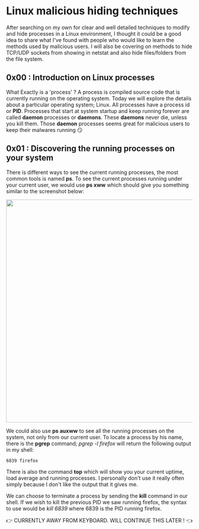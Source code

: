 # Linux malicious hiding techniques
After searching on my own for clear and well detailed techniques to modify and hide processes in a Linux environment, I thought it could be a good idea to share what I've found with people who would like to learn the methods used by malicious users. I will also be covering on methods to hide TCP/UDP sockets from showing in netstat and also hide files/folders from the file system.

## 0x00 : Introduction on Linux processes

What Exactly is a 'process' ? A process is compiled source code that is currently running on the operating system. Today we will explore the details about a particular operating system; Linux. All processes have a process id or **PID**. Processes that start at system startup and keep running forever are called **daemon** processes or **daemons**. These **daemons** never die, unless you kill them. Those **daemon** processes  seems great for malicious users to keep their malwares running :smirk:

## 0x01 : Discovering the running processes on your system

There is different ways to see the current running processes, the most common tools is named **ps**. To see the current processes running under your current user, we would use **ps xww** which should give you something similar to the screenshot below:  
  
<img src="https://github.com/syriusbughunt/PID_hiding_techniques/blob/master/img/capture02.jpg" width="600"/>  
  
We could also use **ps auxww** to see all the running processes on the system, not only from our current user. To locate a process by his name, there is the **pgrep** command; *pgrep -l firefox* will return the following output in my shell:  
```
6839 firefox
```  
There is also the command **top** which will show you your current uptime, load average and running processes. I personally don't use it really often simply because I don't like the output that it gives me.  
  
We can choose to terminate a process by sending the **kill** command in our shell. If we wish to kill the previous PID we saw running firefox, the syntax to use would be *kill 6839* where 6839 is the PID running firefox.  
  
  
  
:point_right: CURRENTLY AWAY FROM KEYBOARD. WILL CONTINUE THIS LATER ! :point_left:
